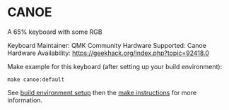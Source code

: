 CANOE
========

A 65% keyboard with some RGB

Keyboard Maintainer: QMK Community
Hardware Supported: Canoe
Hardware Availability: https://geekhack.org/index.php?topic=92418.0

Make example for this keyboard (after setting up your build environment):

    make canoe:default

See [build environment setup](https://docs.qmk.fm/build_environment_setup.html) then the [make instructions](https://docs.qmk.fm/make_instructions.html) for more information.
